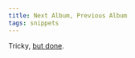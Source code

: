 ```yaml
---
title: Next Album, Previous Album
tags: snippets
---
```


Tricky, [but done](http://wincent.dev/a/support/bugs/show_bug.cgi?id=4).
